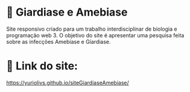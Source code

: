# 🦠 Giardiase e Amebiase
Site responsivo criado para um trabalho interdisciplinar de biologia e programação web 3. O objetivo do site é apresentar uma pesquisa feita sobre as infecções Amebíase
e Gíardiase.

# 🔗 Link do site:
https://yuriolivs.github.io/siteGiardiaseAmebiase/

